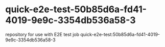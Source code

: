 # quick-e2e-test-50b85d6a-fd41-4019-9e9c-3354db536a58-3
repository for use with E2E test job quick-e2e-test:50b85d6a-fd41-4019-9e9c-3354db536a58-3
